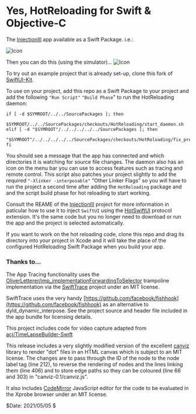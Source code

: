 # Yes, HotReloading for Swift & Objective-C

The [InjectionIII](https://github.com/johnno1962/InjectionIII) app
available as a Swift Package. i.e.:

![Icon](http://johnholdsworth.com/HotAdding.png)

Then you can do this (using the simulator)...
![Icon](http://johnholdsworth.com/HotReloading.png)

To try out an example project that is already set-up, clone this fork of
[SwiftUI-Kit](https://github.com/johnno1962/SwiftUI-Kit).

To use on your project, add this repo as a Swift Package to your project and add
the following `"Run Script"`  `"Build Phase`" to run the HotReloading daemon:

```
if [ -d $SYMROOT/../../SourcePackages ]; then
    $SYMROOT/../../SourcePackages/checkouts/HotReloading/start_daemon.sh
elif [ -d "$SYMROOT"/../../../../../SourcePackages ]; then
    "$SYMROOT"/../../../../../SourcePackages/checkouts/HotReloading/fix_previews.sh
fi
```

You should see a message that the app has connected and which
directories it is watching for source file changes. The daemon also
has an icon on the menu bar you can use to access features such as tracing
and remote control. This script also patches your project slightly to add the 
required `"-Xlinker -interposable"` "Other Linker Flags" so you will
have to run the project a second time after adding the `HotReloading`
package and and the script build phase for hot reloading to start working.

Consult the REAME of the [InjectionIII](https://github.com/johnno1962/InjectionIII)
project for more information in paticular how to use it to inject `SwiftUI` using the
[HotSwiftUI](https://github.com/johnno1962/HotSwiftUI) protocol extension. It's
the same code but you no longer need to download or run the app and the project
is selected automatically.

If you want to work on the hot reloading code, clone this repo and drag
its directory into your project in Xcode and it will take the place of the
configured HotReloading Swift Package when you build your app.

### Thanks to...

The App Tracing functionality uses the [OliverLetterer/imp_implementationForwardingToSelector](https://github.com/OliverLetterer/imp_implementationForwardingToSelector) trampoline implementation
via the [SwiftTrace](https://github.com/johnno1962/SwiftTrace) project under an MIT license.

SwiftTrace uses the very handy [https://github.com/facebook/fishhook](https://github.com/facebook/fishhook)
as an alternative to dyld_dynamic_interpose. See the project source and header
file included in the app bundle for licensing details.

This project includes code for video capture adapted from
[acj/TimeLapseBuilder-Swift](https://github.com/acj/TimeLapseBuilder-Swift)

This release includes a very slightly modified version of the excellent
[canviz](https://code.google.com/p/canviz/) library to render "dot" files
in an HTML canvas which is subject to an MIT license. The changes are to pass
through the ID of the node to the node label tag (line 212), to reverse
the rendering of nodes and the lines linking them (line 406) and to
store edge paths so they can be coloured (line 66 and 303) in "canviz-0.1/canviz.js".

It also includes [CodeMirror](http://codemirror.net/) JavaScript editor for
the code to be evaluated in the Xprobe browser under an MIT license.

$Date: 2021/05/05 $
